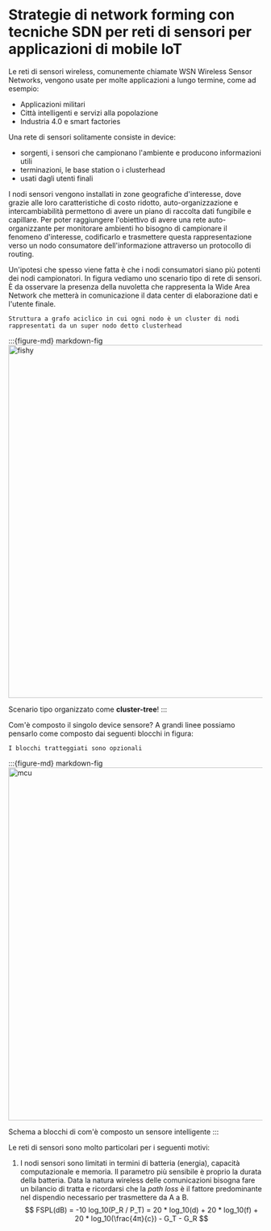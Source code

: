 # Strategie di network forming con tecniche SDN per reti di sensori per applicazioni di mobile IoT

Le reti di sensori wireless, comunemente chiamate WSN Wireless Sensor Networks, vengono usate per molte applicazioni a
lungo termine, come ad esempio:
* Applicazioni militari
* Città intelligenti e servizi alla popolazione
* Industria 4.0 e smart factories

Una rete di sensori solitamente consiste in device:
* sorgenti, i sensori che campionano l'ambiente e producono informazioni utili
* terminazioni, le base station o i clusterhead
* usati dagli utenti finali

I nodi sensori vengono installati in zone geografiche d'interesse, dove grazie alle loro caratteristiche di costo 
ridotto, auto-organizzazione e intercambiabilità permettono di avere un piano di raccolta dati fungibile e capillare.
Per poter raggiungere l'obiettivo di avere una rete auto-organizzante per monitorare ambienti ho bisogno di campionare
il fenomeno d'interesse, codificarlo e trasmettere questa rappresentazione verso un nodo consumatore dell'informazione
attraverso un protocollo di routing.

Un'ipotesi che spesso viene fatta è che i nodi consumatori siano più potenti dei nodi campionatori. In figura vediamo 
uno scenario tipo di rete di sensori. È da osservare la presenza della nuvoletta che rappresenta la Wide Area Network
che metterà in comunicazione il data center di elaborazione dati e l'utente finale.
```{margin} Clustertree
Struttura a grafo aciclico in cui ogni nodo è un cluster di nodi rappresentati da un super nodo detto clusterhead
```

:::{figure-md} markdown-fig
<img src="images/WSN_topo.jpg" alt="fishy" class="bg-primary mb-1" width="700px">

Scenario tipo organizzato come **cluster-tree**!
:::

Com'è composto il singolo device sensore? A grandi linee possiamo pensarlo come composto dai seguenti blocchi in figura:

```{margin} Precisazione sullo schema a blocchi
I blocchi tratteggiati sono opzionali 
```

:::{figure-md} markdown-fig
<img src="https://i.imgur.com/eSAKY8c.png" alt="mcu" class="bg-primary mb-1" width="700px">

Schema a blocchi di com'è composto un sensore intelligente
:::

Le reti di sensori sono molto particolari per i seguenti motivi:
1. I nodi sensori sono limitati in termini di batteria (energia), capacità computazionale e memoria. Il parametro più 
sensibile è proprio la durata della batteria. Data la natura wireless delle comunicazioni bisogna fare un bilancio di 
tratta e ricordarsi che la *path loss* è il fattore predominante nel dispendio necessario per trasmettere da A a B. 
$$ FSPL(dB) = -10 log_10(P_R / P_T) = 20 * log_10(d) + 20 * log_10(f) + 20 * log_10(\frac{4π}{c}) - G_T - G_R $$